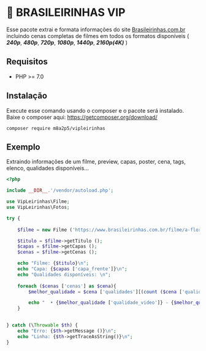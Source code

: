 # 📍 BRASILEIRINHAS VIP

Esse pacote extrai e formata informações do site [Brasileirinhas.com.br](https://brasileirinhas.com.br) incluindo cenas completas de filmes em todos os formatos disponíveis ( ***240p***, ***480p***, ***720p***, ***1080p***, ***1440p***, ***2160p(4K)*** )

## Requisitos
- PHP >= 7.0

## Instalação

Execute esse comando usando o composer e o pacote será instalado.  
Baixe o composer aqui: https://getcomposer.org/download/

```shell
composer require m8a2p5/vipleirinhas
```

## Exemplo

Extraindo informações de um filme, preview, capas, poster, cena, tags, elenco, qualidades disponíveis...

```php
<?php

include __DIR__.'/vendor/autoload.php';

use VipLeirinhas\Filme;
use VipLeirinhas\Fotos;

try {
    
    $filme = new Filme ('https://www.brasileirinhas.com.br/filme/a-flor-da-pele.html');

    $titulo = $filme->getTitulo ();
    $capas = $filme->getCapas ();
    $cenas = $filme->getCenas ();

    echo "Filme: {$titulo}\n";
    echo "Capa: {$capas ['capa_frente']}\n";
    echo "Qualidades disponíveis: \n";
    
    foreach ($cenas ['cenas'] as $cena){
        $melhor_qualidade = $cena ['qualidades'][(count ($cena ['qualidades'])-1)];

        echo "  • {$melhor_qualidade ['qualidade_video']} - {$melhor_qualidade ['url']}\n";
    }
    

} catch (\Throwable $th) {
    echo "Erro: {$th->getMessage ()}\n";
    echo "Linha: {$th->getTraceAsString()}\n";
}

```